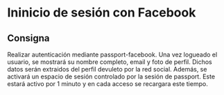 # Ininicio de sesión con Facebook  
## Consigna


Realizar autenticación mediante passport-facebook. Una vez logueado el usuario, se mostrará su nombre completo, email y foto de perfil. Dichos datos serán extraidos del perfil devuleto por la red social. Además, se activará un espacio de sesión controlado por la sesión de passport. Este estará activo por 1 minuto y en cada acceso se recargara este tiempo.
